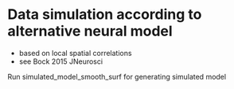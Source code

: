 # Data simulation according to alternative neural model

- based on local spatial correlations
- see Bock 2015 JNeurosci

Run simulated_model_smooth_surf for generating simulated model
